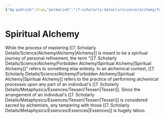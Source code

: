 ```yaml
---
{"dg-publish":true,"permalink":"/7-scholarly-details/science/alchemy/forbidden-alchemy/spiritual-alchemy/","noteIcon":""}
---
```


# Spiritual Alchemy

While the process of mastering [[7. Scholarly Details/Science/Alchemy/Alchemy\|Alchemy]] is meant to be a spiritual journey of personal refinement, the term "[[7. Scholarly Details/Science/Alchemy/Forbidden Alchemy/Spiritual Alchemy\|Spiritual Alchemy]]" refers to something else entirely. In an alchemical context, [[7. Scholarly Details/Science/Alchemy/Forbidden Alchemy/Spiritual Alchemy\|Spiritual Alchemy]] refers to the practice of performing alchemical processes upon any part of an individual's [[7. Scholarly Details/Metaphysics/Essences/Tesseri/Tesseri\|Tesseri]]. Since the arrangement of an individual's [[7. Scholarly Details/Metaphysics/Essences/Tesseri/Tesseri\|Tesseri]] is considered sacred by alchemists, any tampering with those [[7. Scholarly Details/Metaphysics/Essences/Essences\|Essences]] is hugely taboo. 